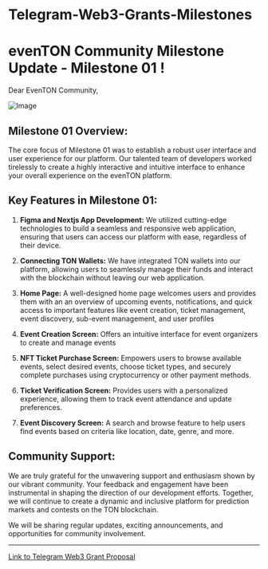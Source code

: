 # Telegram-Web3-Grants-Milestones


# evenTON Community Milestone Update - Milestone 01 !

Dear EvenTON Community,

![Image](https://raw.githubusercontent.com/even-TON/images/main/Group%206.png?token=GHSAT0AAAAAACG73YFGMQ5CPMQKUUHZWSVGZM6YVMQ)

## Milestone 01 Overview:
The core focus of Milestone 01 was to establish a robust user interface and user experience for our platform. Our talented team of developers worked tirelessly to create a highly interactive and intuitive interface to enhance your overall experience on the evenTON platform.

## Key Features in Milestone 01:
1. **Figma and Nextjs App Development:** We utilized cutting-edge technologies to build a seamless and responsive web application, ensuring that users can access our platform with ease, regardless of their device.

2. **Connecting TON Wallets:** We have integrated TON wallets into our platform, allowing users to seamlessly manage their funds and interact with the blockchain without leaving our web application.

3. **Home Page:** A well-designed home page welcomes users and provides them with an an overview of upcoming events, notifications, and quick access to important features like event creation, ticket management, event discovery, sub-event management, and user profiles

4. **Event Creation Screen:** Offers an intuitive interface for event organizers to create and manage events

5. **NFT Ticket Purchase Screen:** Empowers users to browse available events, select desired events, choose ticket types, and securely complete purchases using cryptocurrency or other payment methods.

6. **Ticket Verification Screen:** Provides users with a personalized experience, allowing them to track event attendance and update preferences.

7. **Event Discovery Screen:** A search and browse feature to help users find events based on criteria like location, date, genre, and more. 


## Community Support:
We are truly grateful for the unwavering support and enthusiasm shown by our vibrant community. Your feedback and engagement have been instrumental in shaping the direction of our development efforts. Together, we will continue to create a dynamic and inclusive platform for prediction markets and contests on the TON blockchain.


We will be sharing regular updates, exciting announcements, and opportunities for community involvement.

---

[Link to Telegram Web3 Grant Proposal](https://questbook.app/dashboard/grantId=0x3d9a26d083419d0d6cb0c5d9aed527698254b3ea&chainId=10&role=community&proposalId=0x3da&isRenderingProposalBody=true)

